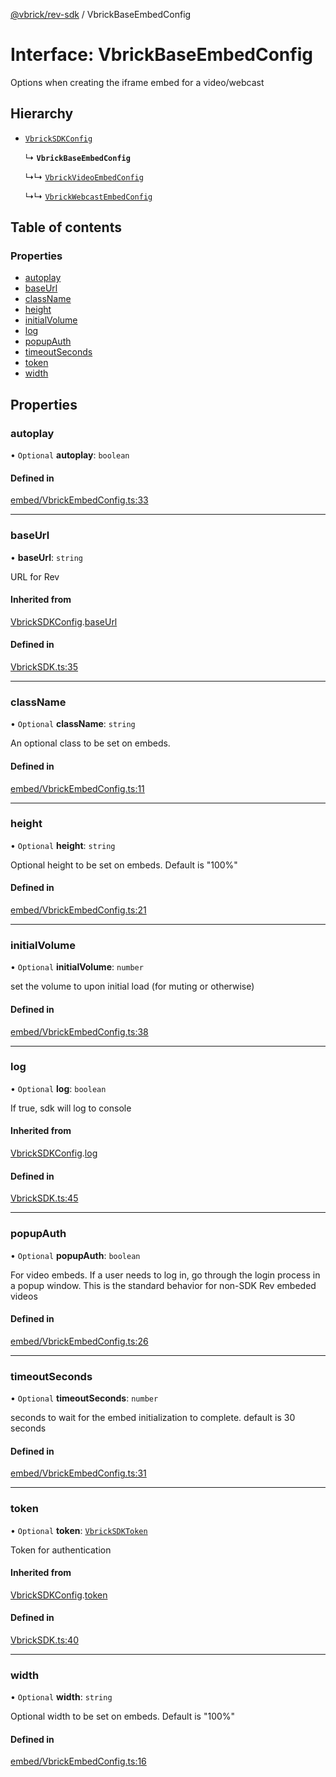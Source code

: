 [@vbrick/rev-sdk](../README.md) / VbrickBaseEmbedConfig

# Interface: VbrickBaseEmbedConfig

Options when creating the iframe embed for a video/webcast

## Hierarchy

- [`VbrickSDKConfig`](VbrickSDKConfig.md)

  ↳ **`VbrickBaseEmbedConfig`**

  ↳↳ [`VbrickVideoEmbedConfig`](VbrickVideoEmbedConfig.md)

  ↳↳ [`VbrickWebcastEmbedConfig`](VbrickWebcastEmbedConfig.md)

## Table of contents

### Properties

- [autoplay](VbrickBaseEmbedConfig.md#autoplay)
- [baseUrl](VbrickBaseEmbedConfig.md#baseurl)
- [className](VbrickBaseEmbedConfig.md#classname)
- [height](VbrickBaseEmbedConfig.md#height)
- [initialVolume](VbrickBaseEmbedConfig.md#initialvolume)
- [log](VbrickBaseEmbedConfig.md#log)
- [popupAuth](VbrickBaseEmbedConfig.md#popupauth)
- [timeoutSeconds](VbrickBaseEmbedConfig.md#timeoutseconds)
- [token](VbrickBaseEmbedConfig.md#token)
- [width](VbrickBaseEmbedConfig.md#width)

## Properties

### autoplay

• `Optional` **autoplay**: `boolean`

#### Defined in

[embed/VbrickEmbedConfig.ts:33](https://github.com/vbrick/rev-sdk-js/blob/main/src/embed/VbrickEmbedConfig.ts#L33)

___

### baseUrl

• **baseUrl**: `string`

URL for Rev

#### Inherited from

[VbrickSDKConfig](VbrickSDKConfig.md).[baseUrl](VbrickSDKConfig.md#baseurl)

#### Defined in

[VbrickSDK.ts:35](https://github.com/vbrick/rev-sdk-js/blob/main/src/VbrickSDK.ts#L35)

___

### className

• `Optional` **className**: `string`

An optional class to be set on embeds.

#### Defined in

[embed/VbrickEmbedConfig.ts:11](https://github.com/vbrick/rev-sdk-js/blob/main/src/embed/VbrickEmbedConfig.ts#L11)

___

### height

• `Optional` **height**: `string`

Optional height to be set on embeds. Default is "100%"

#### Defined in

[embed/VbrickEmbedConfig.ts:21](https://github.com/vbrick/rev-sdk-js/blob/main/src/embed/VbrickEmbedConfig.ts#L21)

___

### initialVolume

• `Optional` **initialVolume**: `number`

set the volume to upon initial load (for muting or otherwise)

#### Defined in

[embed/VbrickEmbedConfig.ts:38](https://github.com/vbrick/rev-sdk-js/blob/main/src/embed/VbrickEmbedConfig.ts#L38)

___

### log

• `Optional` **log**: `boolean`

If true, sdk will log to console

#### Inherited from

[VbrickSDKConfig](VbrickSDKConfig.md).[log](VbrickSDKConfig.md#log)

#### Defined in

[VbrickSDK.ts:45](https://github.com/vbrick/rev-sdk-js/blob/main/src/VbrickSDK.ts#L45)

___

### popupAuth

• `Optional` **popupAuth**: `boolean`

For video embeds. If a user needs to log in, go through the login process in a popup window. This is the standard behavior for non-SDK Rev embeded videos

#### Defined in

[embed/VbrickEmbedConfig.ts:26](https://github.com/vbrick/rev-sdk-js/blob/main/src/embed/VbrickEmbedConfig.ts#L26)

___

### timeoutSeconds

• `Optional` **timeoutSeconds**: `number`

seconds to wait for the embed initialization to complete. default is 30 seconds

#### Defined in

[embed/VbrickEmbedConfig.ts:31](https://github.com/vbrick/rev-sdk-js/blob/main/src/embed/VbrickEmbedConfig.ts#L31)

___

### token

• `Optional` **token**: [`VbrickSDKToken`](VbrickSDKToken.md)

Token for authentication

#### Inherited from

[VbrickSDKConfig](VbrickSDKConfig.md).[token](VbrickSDKConfig.md#token)

#### Defined in

[VbrickSDK.ts:40](https://github.com/vbrick/rev-sdk-js/blob/main/src/VbrickSDK.ts#L40)

___

### width

• `Optional` **width**: `string`

Optional width to be set on embeds. Default is "100%"

#### Defined in

[embed/VbrickEmbedConfig.ts:16](https://github.com/vbrick/rev-sdk-js/blob/main/src/embed/VbrickEmbedConfig.ts#L16)
